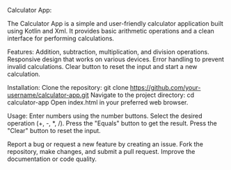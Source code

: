 Calculator App:

The Calculator App is a simple and user-friendly calculator application built using Kotlin and Xml. It provides basic arithmetic operations and a clean interface for performing calculations.

Features:
Addition, subtraction, multiplication, and division operations.
Responsive design that works on various devices.
Error handling to prevent invalid calculations.
Clear button to reset the input and start a new calculation.

Installation:
Clone the repository: git clone https://github.com/your-username/calculator-app.git
Navigate to the project directory: cd calculator-app
Open index.html in your preferred web browser.

Usage:
Enter numbers using the number buttons.
Select the desired operation (+, -, *, /).
Press the "Equals" button to get the result.
Press the "Clear" button to reset the input.

Report a bug or request a new feature by creating an issue.
Fork the repository, make changes, and submit a pull request.
Improve the documentation or code quality.
